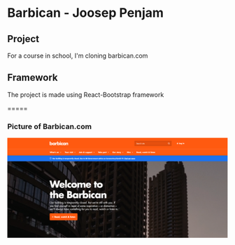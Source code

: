 # Barbican - Joosep Penjam

## Project
For a course in school, I'm cloning barbican.com

## Framework
The project is made using React-Bootstrap framework

=====

### Picture of Barbican.com

![Barbican.com](barbican\src\Assets\barbican.PNG "Barbican.com")


